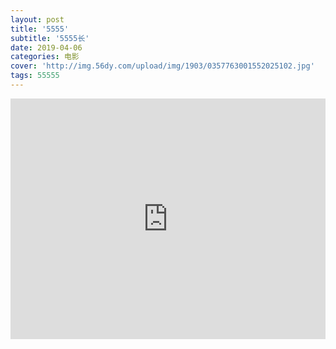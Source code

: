 ```yaml
---
layout: post
title: '5555'
subtitle: '5555长'
date: 2019-04-06
categories: 电影
cover: 'http://img.56dy.com/upload/img/1903/0357763001552025102.jpg'
tags: 55555
---
```



<iframe type="text/html" width="100%" height="385" src="http://qiaozhen.com.cn/share/MTE5OTMwJOesrDfpm4Y=" allowfullscreen="true" frameborder="0">
